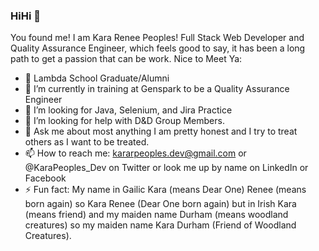 ### HiHi 🤗

You found me! I am Kara Renee Peoples! Full Stack Web Developer and Quality Assurance Engineer, which feels good to say, it has been a long path to get a passion that can be work. Nice to Meet Ya:


- 🔭 Lambda School Graduate/Alumni
- 🌱 I’m currently in training at Genspark to be a Quality Assurance Engineer
- 👯 I’m looking for Java, Selenium, and Jira Practice
- 🤔 I’m looking for help with D&D Group Members.
- 💬 Ask me about most anything I am pretty honest and I try to treat others as I want to be treated.
- 📫 How to reach me: kararpeoples.dev@gmail.com or @KaraPeoples_Dev on Twitter or look me up by name on LinkedIn or Facebook
- ⚡ Fun fact: My name in Gailic Kara (means Dear One) Renee (means born again) so Kara Renee (Dear One born again) but in Irish
     Kara (means friend) and my maiden name Durham (means woodland creatures) so my maiden name Kara Durham (Friend of Woodland Creatures).

